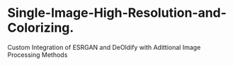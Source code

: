 # Single-Image-High-Resolution-and-Colorizing.
Custom Integration of ESRGAN and DeOldify with Adittional Image Processing Methods
